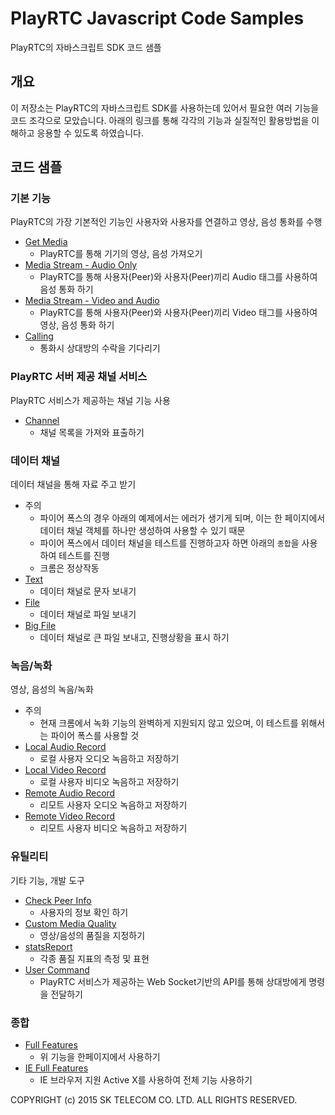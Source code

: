 # PlayRTC Javascript Code Samples
PlayRTC의 자바스크립트 SDK 코드 샘플


## 개요
이 저장소는 PlayRTC의 자바스크립트 SDK를 사용하는데 있어서 필요한 여러 기능을 코드 조각으로 모았습니다.
아래의 링크를 통해 각각의 기능과 실질적인 활용방법을 이해하고 응용할 수 있도록 하였습니다.


## 코드 샘플
### 기본 기능
PlayRTC의 가장 기본적인 기능인 사용자와 사용자를 연결하고 영상, 음성 통화를 수행

- [Get Media](https://playrtc.github.io/PlayRTC-Javascript-Code-Samples/basic/get-media.html)
  - PlayRTC를 통해 기기의 영상, 음성 가져오기
- [Media Stream - Audio Only](https://playrtc.github.io/PlayRTC-Javascript-Code-Samples/basic/mediastream-audio.html)
  - PlayRTC를 통해 사용자(Peer)와 사용자(Peer)끼리 Audio 태그를 사용하여 음성 통화 하기
- [Media Stream - Video and Audio](https://playrtc.github.io/PlayRTC-Javascript-Code-Samples/basic/mediastream-video.html)
  - PlayRTC를 통해 사용자(Peer)와 사용자(Peer)끼리 Video 태그를 사용하여 영상, 음성 통화 하기
- [Calling](https://playrtc.github.io/PlayRTC-Javascript-Code-Samples/basic/calling.html)
  - 통화시 상대방의 수락을 기다리기


### PlayRTC 서버 제공 채널 서비스
PlayRTC 서비스가 제공하는 채널 기능 사용

- [Channel](https://playrtc.github.io/PlayRTC-Javascript-Code-Samples/playrtc-channel-service/channel.html)
  - 채널 목록을 가져와 표출하기


### 데이터 채널
데이터 채널을 통해 자료 주고 받기

- 주의
  - 파이어 폭스의 경우 아래의 예제에서는 에러가 생기게 되며, 이는 한 페이지에서 데이터 채널 객체를 하나만 생성하여 사용할 수 있기 때문
  - 파이어 폭스에서 데이터 채널을 테스트를 진행하고자 하면 아래의 `종합`을 사용하여 테스트를 진행
  - 크롬은 정상작동
- [Text](https://playrtc.github.io/PlayRTC-Javascript-Code-Samples/datachannel/datachannel-text.html)
  - 데이터 채널로 문자 보내기
- [File](https://playrtc.github.io/PlayRTC-Javascript-Code-Samples/datachannel/datachannel-file.html)
  - 데이터 채널로 파일 보내기
- [Big File](https://playrtc.github.io/PlayRTC-Javascript-Code-Samples/datachannel/datachannel-big-file.html)
  - 데이터 채널로 큰 파일 보내고, 진행상황을 표시 하기


### 녹음/녹화
영상, 음성의 녹음/녹화

- 주의
  - 현재 크롬에서 녹화 기능의 완벽하게 지원되지 않고 있으며, 이 테스트를 위해서는 파이어 폭스를 사용할 것
- [Local Audio Record](https://playrtc.github.io/PlayRTC-Javascript-Code-Samples/record/local-audio-record.html)
  - 로컬 사용자 오디오 녹음하고 저장하기
- [Local Video Record](https://playrtc.github.io/PlayRTC-Javascript-Code-Samples/record/local-video-record.html)
  - 로컬 사용자 비디오 녹음하고 저장하기
- [Remote Audio Record](https://playrtc.github.io/PlayRTC-Javascript-Code-Samples/record/remote-audio-record.html)
  - 리모트 사용자 오디오 녹음하고 저장하기
- [Remote Video Record](https://playrtc.github.io/PlayRTC-Javascript-Code-Samples/record/remote-video-record.html)
  - 리모트 사용자 비디오 녹음하고 저장하기


### 유틸리티
기타 기능, 개발 도구

- [Check Peer Info](https://playrtc.github.io/PlayRTC-Javascript-Code-Samples/utility/check-peer-info.html)
  - 사용자의 정보 확인 하기
- [Custom Media Quality](https://playrtc.github.io/PlayRTC-Javascript-Code-Samples/utility/custom-media-quality.html)
  - 영상/음성의 품질을 지정하기
- [statsReport](https://playrtc.github.io/PlayRTC-Javascript-Code-Samples/utility/statsReport.html)
    - 각종 품질 지표의 측정 및 표현
- [User Command](https://playrtc.github.io/PlayRTC-Javascript-Code-Samples/utility/userCommand.html)
  - PlayRTC 서비스가 제공하는 Web Socket기반의 API를 통해 상대방에게 명령을 전달하기


### 종합
- [Full Features](https://playrtc.github.io/PlayRTC-Javascript-Code-Samples/full-features/full-features.html)
  - 위 기능을 한페이지에서 사용하기
- [IE Full Features](https://playrtc.github.io/PlayRTC-Javascript-Code-Samples/full-features/full-features-ie.html)
  - IE 브라우저 지원 Active X를 사용하여 전체 기능 사용하기

COPYRIGHT (c) 2015 SK TELECOM CO. LTD. ALL RIGHTS RESERVED.
